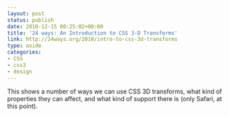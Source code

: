 ```yaml
---
layout: post
status: publish
date: 2010-12-15 00:25:02+00:00
title: '24 ways: An Introduction to CSS 3-D Transforms'
link: http://24ways.org/2010/intro-to-css-3d-transforms
type: aside
categories:
- CSS
- css3
- design
---
```


This shows a number of ways we can use CSS 3D transforms, what kind of properties they can affect, and what kind of support there is (only Safari, at this point).
